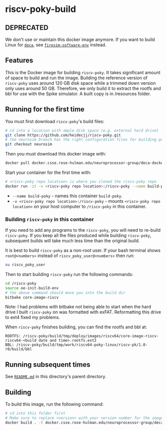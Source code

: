 # riscv-poky-build

## DEPRECATED
We don't use or maintain this docker image anymore. If you want to build Linux for [`deca`](https://github.com/rhit-neuro/deca), see [`firesim-software-env`](../firesim-software-env/) instead.

## Features
This is the Docker image for building `riscv-poky`.
It takes significant amount of space to build and run the image. Building the
reference version of `riscv-poky` uses around 120 GB disk space while a trimmed
down version only uses around 50 GB. Therefore, we only build it
to extract the rootfs and bbl for use with the Spike simulator.
A built copy is in /resources folder.

## Running for the first time
You must first download `riscv-poky`'s build files:
```bash
# cd into a location with ample disk space (e.g. external hard drive)
git clone https://github.com/heidecjj/riscv-poky.git
# the neurosim branch has the right configuration files for building poky for this project
git checkout neurosim
```
Then you must download this docker image with:
```bash
docker pull docker.csse.rose-hulman.edu/neuroprocessor-group/deca-docker/riscv-poky-build
```
Start your container for the first time with:
```bash
# <riscv-poky repo location> is where you cloned the riscv-poky repo
docker run -it -v <riscv-poky repo location>:/riscv-poky --name build-poky docker.csse.rose-hulman.edu/neuroprocessor-group/deca-docker/riscv-poky-build:latest bash
```
* `--name build-poky` - names this container `build-poky`.
* `-v <riscv-poky repo location>:/riscv-poky` - mounts `<riscv-poky repo location>` on your host computer to `/riscv-poky` in this container.

### Building `riscv-poky` in this container
If you need to add any programs to the `riscv-poky`, you will need to re-build
`riscv-poky`. If you keep all the files produced while building `riscv-poky`,
subsequent builds will take much less time than the original build.

It is best to build `riscv-poky` as a non-root user. If your bash terminal shows `root@<numbers>` instead of `riscv_poky_user@<numbers>` then run:
```bash
su riscv_poky_user
```
Then to start building `riscv-poky` run the following commands:
```bash
cd /riscv-poky
source oe-init-build-env
# the above command should move you into the build dir
bitbake core-image-riscv
```
Note: I had problems with bitbake not being able to start when the hard drive I built
`riscv-poky` on was formatted with exFAT. Reformatting this drive to ext4 fixed my problems.

When `riscv-poky` finishes building, you can find the rootfs and bbl at:
```
ROOTFS: /riscv-poky/build/tmp/deploy/images/riscv64/core-image-riscv-riscv64-<build date and time>.rootfs.ext2
BBL: /riscv-poky/build/tmp/work/riscv64-poky-linux/riscv-pk/1.0-r0/build/bbl
```

## Running subsequent times
See [`README.md`](../README.md#running-containers-subsequent-times) in this directory's parent directory.

## Building
To build this image, run the following command:
```bash
# cd into this folder first
# Make sure to replace <version> with your version number for the image you're building
docker build . -t docker.csse.rose-hulman.edu/neuroprocessor-group/deca-docker/riscv-poky-build:<version>
```
